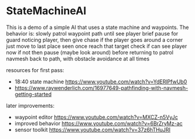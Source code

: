 # StateMachineAI
This is a demo of a simple AI that uses a state machine and waypoints. The behavior is: 
slowly patrol waypoint path until see player
brief pause for guard noticing player, then give chase
if the player goes around a corner just move to last place seen
once reach that target check if can see player now
if not then pause (maybe look around) before returning to patrol
navmesh back to path, with obstacle avoidance at all times

resources for first pass:<br>
* 18:40 state machine https://www.youtube.com/watch?v=YdERlPfwUb0
* https://www.raywenderlich.com/16977649-pathfinding-with-navmesh-getting-started

later improvements:<br>
* waypoint editor https://www.youtube.com/watch?v=MXCZ-n5VyJc
* improved behavior https://www.youtube.com/watch?v=6BrZryMz-ac
* sensor toolkit https://www.youtube.com/watch?v=37z6hTHuJRI
